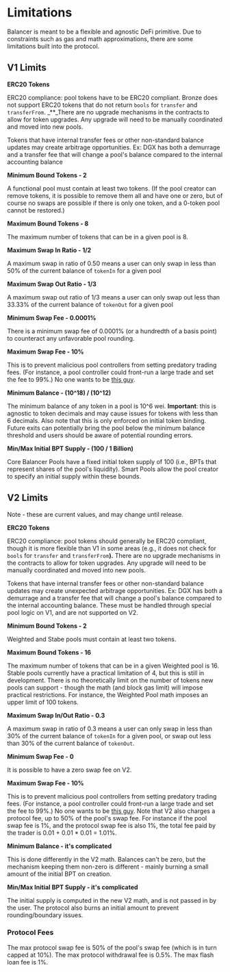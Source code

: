 # Limitations

Balancer is meant to be a flexible and agnostic DeFi primitive. Due to constraints such as gas and math approximations, there are some limitations built into the protocol.

## V1 Limits

**ERC20 Tokens**

ERC20 compliance: pool tokens have to be ERC20 compliant. Bronze does not support ERC20 tokens that do not return `bools` for `transfer` and `transferFrom`. _\*\*_There are no upgrade mechanisms in the contracts to allow for token upgrades. Any upgrade will need to be manually coordinated and moved into new pools.

Tokens that have internal transfer fees or other non-standard balance updates may create arbitrage opportunities. Ex: DGX has both a demurrage and a transfer fee that will change a pool's balance compared to the internal accounting balance

**Minimum Bound Tokens - 2**

A functional pool must contain at least two tokens. \(If the pool creator can remove tokens, it is possible to remove them all and have one or zero, but of course no swaps are possible if there is only one token, and a 0-token pool cannot be restored.\)

**Maximum Bound Tokens - 8**

The maximum number of tokens that can be in a given pool is 8.

**Maximum Swap In Ratio - 1/2**

A maximum swap in ratio of 0.50 means a user can only swap in less than 50% of the current balance of `tokenIn` for a given pool

**Maximum Swap Out Ratio - 1/3**

A maximum swap out ratio of 1/3 means a user can only swap out less than 33.33% of the current balance of `tokenOut` for a given pool

**Minimum Swap Fee - 0.0001%**

There is a minimum swap fee of 0.0001% \(or a hundredth of a basis point\) to counteract any unfavorable pool rounding.

**Maximum Swap Fee - 10%**

This is to prevent malicious pool controllers from setting predatory trading fees. \(For instance, a pool controller could front-run a large trade and set the fee to 99%.\) No one wants to be [this guy](https://etherchain.org/tx/c215b9356db58ce05412439f49a842f8a3abe6c1792ff8f2c3ee425c3501023c).

**Minimum Balance - \(10^18\) / \(10^12\)**

The minimum balance of any token in a pool is 10^6 wei. **Important**: this is agnostic to token decimals and may cause issues for tokens with less than 6 decimals. Also note that this is only enforced on initial token binding. Future exits can potentially bring the pool below the minimum balance threshold and users should be aware of potential rounding errors.

**Min/Max Initial BPT Supply - \(100 / 1 Billion\)**

Core Balancer Pools have a fixed initial token supply of 100 \(i.e., BPTs that represent shares of the pool's liquidity\). Smart Pools allow the pool creator to specify an initial supply within these bounds.

## V2 Limits

Note - these are current values, and may change until release.

**ERC20 Tokens**

ERC20 compliance: pool tokens should generally be ERC20 compliant, though it is more flexible than V1 in some areas \(e.g., it does not check for `bools` for `transfer` and `transferFrom`**\).** There are no upgrade mechanisms in the contracts to allow for token upgrades. Any upgrade will need to be manually coordinated and moved into new pools.

Tokens that have internal transfer fees or other non-standard balance updates may create unexpected arbitrage opportunities. Ex: DGX has both a demurrage and a transfer fee that will change a pool's balance compared to the internal accounting balance. These must be handled through special pool logic on V1, and are not supported on V2.

**Minimum Bound Tokens - 2**

Weighted and Stabe pools must contain at least two tokens.

**Maximum Bound Tokens - 16**

The maximum number of tokens that can be in a given Weighted pool is 16. Stable pools currently have a practical limitation of 4, but this is still in development. There is no theoretically limit on the number of tokens new pools can support - though the math \(and block gas limit\) will impose practical restrictions. For instance, the Weighted Pool math imposes an upper limit of 100 tokens.

**Maximum Swap In/Out Ratio - 0.3**

A maximum swap in ratio of 0.3 means a user can only swap in less than 30% of the current balance of `tokenIn` for a given pool, or swap out less than 30% of the current balance of `tokenOut`.

**Minimum Swap Fee - 0**

It is possible to have a zero swap fee on V2.

**Maximum Swap Fee - 10%**

This is to prevent malicious pool controllers from setting predatory trading fees. \(For instance, a pool controller could front-run a large trade and set the fee to 99%.\) No one wants to be [this guy](https://etherchain.org/tx/c215b9356db58ce05412439f49a842f8a3abe6c1792ff8f2c3ee425c3501023c). Note that V2 also charges a protocol fee, up to 50% of the pool's swap fee. For instance if the pool swap fee is 1%, and the protocol swap fee is also 1%, the total fee paid by the trader is 0.01 + 0.01 \* 0.01 = 1.01%.

**Minimum Balance - it's complicated**

This is done differently in the V2 math. Balances can't be zero, but the mechanism keeping them non-zero is different - mainly burning a small amount of the initial BPT on creation.

**Min/Max Initial BPT Supply - it's complicated**

The initial supply is computed in the new V2 math, and is not passed in by the user. The protocol also burns an initial amount to prevent rounding/boundary issues.

### Protocol Fees

The max protocol swap fee is 50% of the pool's swap fee \(which is in turn capped at 10%\). The max protocol withdrawal fee is 0.5%. The max flash loan fee is 1%.

